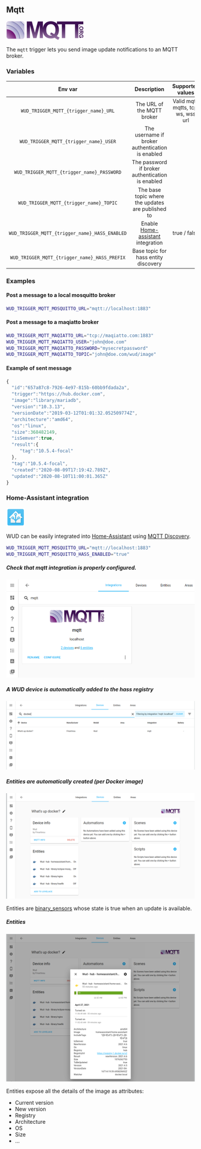 ## Mqtt
![logo](mqtt.png)

The ```mqtt``` trigger lets you send image update notifications to an MQTT broker.

### Variables

| Env var                                            | Description                                                         | Supported values                    | Default value |
|:--------------------------------------------------:|:-------------------------------------------------------------------:|:-----------------------------------:|:-------------:| 
| ```WUD_TRIGGER_MQTT_{trigger_name}_URL```          | The URL of the MQTT broker                                          | Valid mqtt, mqtts, tcp, ws, wss url |               |
| ```WUD_TRIGGER_MQTT_{trigger_name}_USER```         | The username if broker authentication is enabled                    |                                     |               |
| ```WUD_TRIGGER_MQTT_{trigger_name}_PASSWORD```     | The password if broker authentication is enabled                    |                                     |               |
| ```WUD_TRIGGER_MQTT_{trigger_name}_TOPIC```        | The base topic where the updates are published to                   |                                     | wud/image     |
| ```WUD_TRIGGER_MQTT_{trigger_name}_HASS_ENABLED``` | Enable [Home-assistant](https://www.home-assistant.io/) integration | true / false                        | false         |
| ```WUD_TRIGGER_MQTT_{trigger_name}_HASS_PREFIX```  | Base topic for hass entity discovery                                |                                     | homeassistant |

### Examples

#### Post a message to a local mosquitto broker

```bash
WUD_TRIGGER_MQTT_MOSQUITTO_URL="mqtt://localhost:1883"
```

#### Post a message to a maqiatto broker

```bash
WUD_TRIGGER_MQTT_MAQIATTO_URL="tcp://maqiatto.com:1883"
WUD_TRIGGER_MQTT_MAQIATTO_USER="john@doe.com"
WUD_TRIGGER_MQTT_MAQIATTO_PASSWORD="mysecretpassword"
WUD_TRIGGER_MQTT_MAQIATTO_TOPIC="john@doe.com/wud/image"
```

#### Example of sent message
```javascript
{
  "id":"657a87c8-7926-4e97-815b-60bb9fdada2a",
  "trigger":"https://hub.docker.com",
  "image":"library/mariadb",
  "version":"10.3.13",
  "versionDate":"2019-03-12T01:01:32.052509774Z",
  "architecture":"amd64",
  "os":"linux",
  "size":368482149,
  "isSemver":true,
  "result":{
     "tag":"10.5.4-focal"
  },
  "tag":"10.5.4-focal",
  "created":"2020-08-09T17:19:42.789Z",
  "updated":"2020-08-10T11:00:01.365Z"
}
```

### Home-Assistant integration
![logo](hass.png)

WUD can be easily integrated into [Home-Assistant](https://www.home-assistant.io/) using [MQTT Discovery](https://www.home-assistant.io/docs/mqtt/discovery/).
 
```bash
WUD_TRIGGER_MQTT_MOSQUITTO_URL="mqtt://localhost:1883"
WUD_TRIGGER_MQTT_MOSQUITTO_HASS_ENABLED="true"
```

##### Check that mqtt integration is properly configured.
![image](hass_01.png)

##### A WUD device is automatically added to the hass registry
![image](hass_02.png)

##### Entities are automatically created (per Docker image)
![image](hass_03.png)

Entities are [binary_sensors](https://www.home-assistant.io/integrations/binary_sensor/) whose state is true when an update is available.

##### Entities
![image](hass_04.png)

Entities expose all the details of the image as attributes:
- Current version
- New version
- Registry
- Architecture
- OS
- Size
- ...
